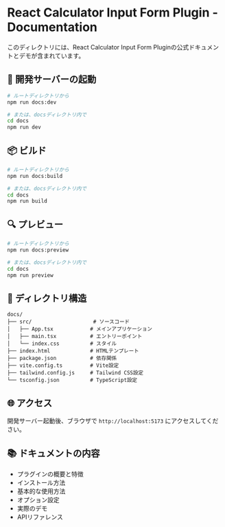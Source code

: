 # React Calculator Input Form Plugin - Documentation

このディレクトリには、React Calculator Input Form Pluginの公式ドキュメントとデモが含まれています。

## 🚀 開発サーバーの起動

```bash
# ルートディレクトリから
npm run docs:dev

# または、docsディレクトリ内で
cd docs
npm run dev
```

## 📦 ビルド

```bash
# ルートディレクトリから
npm run docs:build

# または、docsディレクトリ内で
cd docs
npm run build
```

## 🔍 プレビュー

```bash
# ルートディレクトリから
npm run docs:preview

# または、docsディレクトリ内で
cd docs
npm run preview
```

## 📁 ディレクトリ構造

```
docs/
├── src/                    # ソースコード
│   ├── App.tsx            # メインアプリケーション
│   ├── main.tsx           # エントリーポイント
│   └── index.css          # スタイル
├── index.html             # HTMLテンプレート
├── package.json           # 依存関係
├── vite.config.ts         # Vite設定
├── tailwind.config.js     # Tailwind CSS設定
└── tsconfig.json          # TypeScript設定
```

## 🌐 アクセス

開発サーバー起動後、ブラウザで `http://localhost:5173` にアクセスしてください。

## 📚 ドキュメントの内容

- プラグインの概要と特徴
- インストール方法
- 基本的な使用方法
- オプション設定
- 実際のデモ
- APIリファレンス
